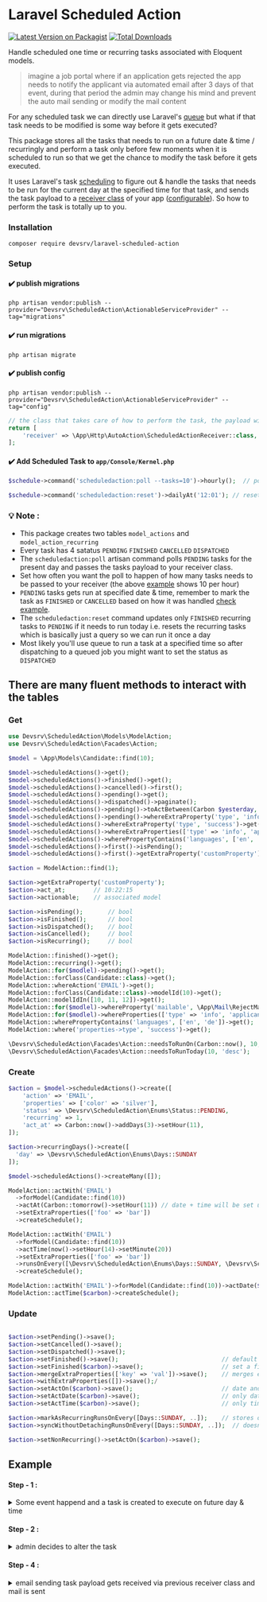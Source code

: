 # Laravel Scheduled Action

[![Latest Version on Packagist](https://img.shields.io/packagist/v/devsrv/laravel-scheduled-action.svg?style=flat-square)](https://packagist.org/packages/devsrv/laravel-inplace)
[![Total Downloads](https://img.shields.io/packagist/dt/devsrv/laravel-scheduled-action.svg?style=flat-square)](https://packagist.org/packages/devsrv/laravel-inplace)

Handle scheduled one time or recurring tasks associated with Eloquent models.

> imagine a job portal where if an application gets rejected the app needs to notify the applicant via automated email after 3 days of that event, during that period the admin may change his mind and prevent the auto mail sending or modify the mail content

For any scheduled task we can directly use Laravel's [queue](https://laravel.com/docs/8.x/queues) but what if that task needs to be modified is some way before it gets executed?

This package stores all the tasks that needs to run on a future date & time / recurringly and perform a task only before few moments when it is scheduled to run so that we get the chance to modify the task before it gets executed.

It uses Laravel's task [scheduling](https://laravel.com/docs/8.x/scheduling) to figure out & handle the tasks that needs to be run for the current day at the specified time for that task, and sends the task payload to a [receiver class](https://github.com/devsrv/laravel-scheduled-model-action#step---3--receiver-class-gets-task-payload--passes-the-task-to-classes-based-on-task-action-for-this-example-sending-email) of your app ([configurable](https://github.com/devsrv/laravel-scheduled-model-action#step---3--receiver-class-gets-task-payload--passes-the-task-to-classes-based-on-task-action-for-this-example-sending-email)). So how to perform the task is totally up to you.


### Installation

```shell
composer require devsrv/laravel-scheduled-action
```

### Setup

#### ✔️ publish migrations
```shell
php artisan vendor:publish --provider="Devsrv\ScheduledAction\ActionableServiceProvider" --tag="migrations"
```

#### ✔️ run migrations
```shell
php artisan migrate
```

#### ✔️ publish config
```shell
php artisan vendor:publish --provider="Devsrv\ScheduledAction\ActionableServiceProvider" --tag="config"
```

```php
// the class that takes care of how to perform the task, the payload will be passed to this invokable class
return [
    'receiver' => \App\Http\AutoAction\ScheduledActionReceiver::class, 👈 needs to be invokable
];
```

#### ✔️ Add Scheduled Task to `app/Console/Kernel.php`
```php
$schedule->command('scheduledaction:poll --tasks=10')->hourly();  // poll pending tasks (10 tasks every hour & sends payload to your receiver, customize as per your app)

$schedule->command('scheduledaction:reset')->dailyAt('12:01'); // resets previously finished recurring tasks' status that needs to run today, skip this if your app doesn't need recurring task handling
```

### 💡 Note :
- This package creates two tables `model_actions` and `model_action_recurring`
- Every task has 4 satatus `PENDING` `FINISHED` `CANCELLED` `DISPATCHED`
- The `scheduledaction:poll` artisan command polls `PENDING` tasks for the present day and passes the tasks payload to your receiver class.
- Set how often you want the poll to happen of how many tasks needs to be passed to your receiver (the above [example](#%EF%B8%8F-add-scheduled-task-to-appconsolekernelphp) shows 10 per hour)
- `PENDING` tasks gets run at specified date & time, remember to mark the task as `FINISHED` or `CANCELLED` based on how it was handled [check example](#step---4--email-sending-task-payload-gets-received-via-previous-receiver-class-and-mail-is-sent).
- The `scheduledaction:reset` command updates only `FINISHED` recurring tasks to `PENDING` if it needs to run today i.e. resets the recurring tasks which is basically just a query so we can run it once a day
- Most likely you'll use queue to run a task at a specified time so after dispatching to a queued job you might want to set the status as `DISPATCHED`

## There are many fluent methods to interact with the tables


### Get

```php
use Devsrv\ScheduledAction\Models\ModelAction;
use Devsrv\ScheduledAction\Facades\Action;

$model = \App\Models\Candidate::find(10);

$model->scheduledActions()->get();
$model->scheduledActions()->finished()->get();
$model->scheduledActions()->cancelled()->first();
$model->scheduledActions()->pending()->get();
$model->scheduledActions()->dispatched()->paginate();
$model->scheduledActions()->pending()->toActBetween(Carbon $yesterday, Carbon $today)->get();
$model->scheduledActions()->pending()->whereExtraProperty('type', 'info')->get();
$model->scheduledActions()->whereExtraProperty('type', 'success')->get();
$model->scheduledActions()->whereExtraProperties(['type' => 'info', 'applicant' => 27])->get();
$model->scheduledActions()->wherePropertyContains('languages', ['en', 'de'])->get();
$model->scheduledActions()->first()->isPending();
$model->scheduledActions()->first()->getExtraProperty('customProperty');

$action = ModelAction::find(1);

$action->getExtraProperty('customProperty');
$action->act_at; 		// 10:22:15
$action->actionable; 	// associated model

$action->isPending(); 		// bool
$action->isFinished(); 		// bool
$action->isDispatched(); 	// bool
$action->isCancelled(); 	// bool
$action->isRecurring(); 	// bool

ModelAction::finished()->get();
ModelAction::recurring()->get();
ModelAction::for($modlel)->pending()->get();
ModelAction::forClass(Candidate::class)->get();
ModelAction::whereAction('EMAIL')->get();
ModelAction::forClass(Candidate::class)->modelId(10)->get();
ModelAction::modelIdIn([10, 11, 12])->get();
ModelAction::for($modlel)->whereProperty('mailable', \App\Mail\RejectMail::class)->get();
ModelAction::for($modlel)->whereProperties(['type' => 'info', 'applicant' => 27])->get();
ModelAction::wherePropertyContains('languages', ['en', 'de'])->get();
ModelAction::where('properties->type', 'success')->get();

\Devsrv\ScheduledAction\Facades\Action::needsToRunOn(Carbon::now(), 10, 'asc');
\Devsrv\ScheduledAction\Facades\Action::needsToRunToday(10, 'desc');
```

### Create

```php
$action = $model->scheduledActions()->create([
    'action' => 'EMAIL',
    'properties' => ['color' => 'silver'],
    'status' => \Devsrv\ScheduledAction\Enums\Status::PENDING,
    'recurring' => 1,
    'act_at' => Carbon::now()->addDays(3)->setHour(11),
]);

$action->recurringDays()->create([
  'day' => \Devsrv\ScheduledAction\Enums\Days::SUNDAY
]);

$model->scheduledActions()->createMany([]);

ModelAction::actWith('EMAIL')
  ->forModel(Candidate::find(10))
  ->actAt(Carbon::tomorrow()->setHour(11)) // date + time will be set unless runsOnEvery applied
  ->setExtraProperties(['foo' => 'bar'])
  ->createSchedule();

ModelAction::actWith('EMAIL')
  ->forModel(Candidate::find(10))
  ->actTime(now()->setHour(14)->setMinute(20))
  ->setExtraProperties(['foo' => 'bar'])
  ->runsOnEvery([\Devsrv\ScheduledAction\Enums\Days::SUNDAY, \Devsrv\ScheduledAction\Enums\Days::FRIDAY])
  ->createSchedule();

ModelAction::actWith('EMAIL')->forModel(Candidate::find(10))->actDate($carbon)->actTime($carbon)->createSchedule();
ModelAction::actTime($carbon)->createSchedule();
```

### Update
```php

$action->setPending()->save();
$action->setCancelled()->save();
$action->setDispatched()->save();
$action->setFinished()->save();								// default sets finished_at as now()
$action->setFinished($carbon)->save();						// set a finished_at time
$action->mergeExtraProperties(['key' => 'val'])->save();  	// merges extra properties
$action->withExtraProperties([])->save();/
$action->setActOn($carbon)->save();							// date and time will be extracted
$action->setActDate($carbon)->save();						// only date will be used
$action->setActTime($carbon)->save();						// only time will be used

$action->markAsRecurringRunsOnEvery([Days::SUNDAY, ..]);    // stores only the given days removeing any existing day that was previously set as recurring day
$action->syncWithoutDetachingRunsOnEvery([Days::SUNDAY, ..]);  // doesnt remove anything yet adds any new days given

$action->setNonRecurring()->setActOn($carbon)->save();
```

## Example

#### Step - 1 :
<details>
<summary>Some event happend and a task is created to execute on future day & time</summary>
```php
ModelAction::actWith('MAIL')
->forModel($application)
->actAt($inThreeDays)
->setExtraProperties([
  'mailable' => RejectApplication::class,
  'template' => $template,
  'role' => $application->job->role
])
->createSchedule();
```
</details>

#### Step - 2 :
<details>
<summary>admin decides to alter the task</summary>
```php
public function modifyScheduledTask() {
    $this->validate();

    $this->task
        ->setActDate(Carbon::createFromFormat('m/d/Y', $this->act_date))
        ->setActTime(Carbon::createFromFormat('H:i:s', $this->act_time))
        ->mergeExtraProperties([
            'template' => $this->templateid,
            'extra_data' => $this->role
        ])
        ->save();

    $this->info('schedule updated');
}
    
public function cancelSchedule() {
    $this->task->setCancelled()->save();
    $this->info('schedule cancelled');
}
```
</details>

#### Step - 3 :
<details>
<summary>receiver class gets task payload & passes the task to classes based on task action (for this example sending email)</summary>
```php
<?php

namespace App\Http\AutoAction;

use Facades\App\Http\Services\AutoAction\Mailer;

class ScheduledActionReceiver
{
    public function __invoke($tasks)
    {
        foreach ($tasks as $task) {
            match($task->action) {
                'MAIL'    => MailTaskHandler::handle($task),
                ...

                default   => activity()->log('auto action task unhandled')
            };
        }
    }
}
```
</details>

#### Step - 4 :
<details>
<summary>email sending task payload gets received via previous receiver class and mail is sent</summary>
```php
class MailTaskHandler
{
	public function handle($task) {
        [$user, $mailable, $extras, $time] = $this->extractData($task);

        Mail::to($user)
        ->later(
            Carbon::now()->setTimeFromTimeString($time),
            new $mailable($user, $extras)
        );

        $task->setFinished()->save();	// 👈 marking the task finished here though it is actually not, because for mail there is no easy way to execute this code after that mail is actually sent
    }

    private function extractData($task) {
        $model = $task->actionable;
        $user = null;

        $mailable = $task->getExtraProperty('mailable');
        $template = $task->getExtraProperty('template');

        $extras = [];

        if($mailable === RejectApplication::class) {
            $extras['role'] = $task->getExtraProperty('role');

            $user = $model->applicant;
        }

        $time = $task->act_time;

        return [$user, $mailable, $template, $extras, $time];
    }
}
```
</details>

## Changelog

Please see [CHANGELOG](CHANGELOG.md) for more information on what has changed recently.

## License

The MIT License (MIT). Please see [License File](LICENSE.md) for more information.

## 👋🏼 Say Hi! 
Leave a ⭐ if you find this package useful 👍🏼,
don't forget to let me know in [Twitter](https://twitter.com/srvrksh)  